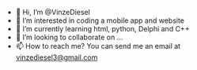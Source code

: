 - 👋 Hi, I’m @VinzeDiesel
- 👀 I’m interested in coding a mobile app and website
- 🌱 I’m currently learning html, python, Delphi and C++
- 💞️ I’m looking to collaborate on ...
- 📫 How to reach me? You can send me an email at vinzediesel3@gmail.com

<!---
VinzeDiesel/VinzeDiesel is a ✨ special ✨ repository because its `README.md` (this file) appears on your GitHub profile.
You can click the Preview link to take a look at your changes.
--->
